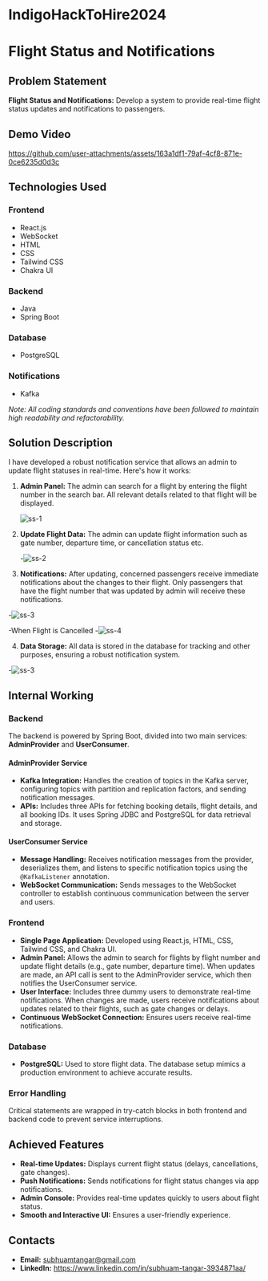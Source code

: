 # IndigoHackToHire2024

# Flight Status and Notifications

## Problem Statement
**Flight Status and Notifications:** Develop a system to provide real-time flight status updates and notifications to passengers.


## Demo Video



https://github.com/user-attachments/assets/163a1df1-79af-4cf8-871e-0ce6235d0d3c



## Technologies Used

### Frontend
- React.js
- WebSocket
- HTML
- CSS
- Tailwind CSS
- Chakra UI

### Backend
- Java
- Spring Boot

### Database
- PostgreSQL

### Notifications
- Kafka

*Note: All coding standards and conventions have been followed to maintain high readability and refactorability.*

## Solution Description

I have developed a robust notification service that allows an admin to update flight statuses in real-time. Here's how it works:

1. **Admin Panel:** The admin can search for a flight by entering the flight number in the search bar. All relevant details related to that flight will be displayed.


   ![ss-1](https://github.com/user-attachments/assets/eedbc8c2-d9af-42f0-85ad-8236c0315466)



2. **Update Flight Data:** The admin can update flight information such as gate number, departure time, or cancellation status etc.
   
   -![ss-2](https://github.com/user-attachments/assets/d3b48845-5456-4536-af68-41349b062c74)


   

5. **Notifications:** After updating, concerned passengers receive immediate notifications about the changes to their flight. Only passengers that have the flight number that was updated by admin will receive these notifications.

 -![ss-3](https://github.com/user-attachments/assets/2af7cc4b-482c-48a1-926d-960f19cc522d)

 
-When Flight is Cancelled
-![ss-4](https://github.com/user-attachments/assets/5c315a58-0290-4ea5-9a05-7334ca6046a5)



4. **Data Storage:** All data is stored in the database for tracking and other purposes, ensuring a robust notification system.

-![ss-3](https://github.com/user-attachments/assets/ebac130e-2168-4d74-9601-7d61fb3f77f0)




## Internal Working

### Backend

The backend is powered by Spring Boot, divided into two main services: **AdminProvider** and **UserConsumer**.

#### AdminProvider Service

- **Kafka Integration:** Handles the creation of topics in the Kafka server, configuring topics with partition and replication factors, and sending notification messages.
- **APIs:** Includes three APIs for fetching booking details, flight details, and all booking IDs. It uses Spring JDBC and PostgreSQL for data retrieval and storage.

#### UserConsumer Service

- **Message Handling:** Receives notification messages from the provider, deserializes them, and listens to specific notification topics using the `@KafkaListener` annotation.
- **WebSocket Communication:** Sends messages to the WebSocket controller to establish continuous communication between the server and users.

### Frontend

- **Single Page Application:** Developed using React.js, HTML, CSS, Tailwind CSS, and Chakra UI.
- **Admin Panel:** Allows the admin to search for flights by flight number and update flight details (e.g., gate number, departure time). When updates are made, an API call is sent to the AdminProvider service, which then notifies the UserConsumer service.
- **User Interface:** Includes three dummy users to demonstrate real-time notifications. When changes are made, users receive notifications about updates related to their flights, such as gate changes or delays.
- **Continuous WebSocket Connection:** Ensures users receive real-time notifications.

### Database

- **PostgreSQL:** Used to store flight data. The database setup mimics a production environment to achieve accurate results.

### Error Handling

Critical statements are wrapped in try-catch blocks in both frontend and backend code to prevent service interruptions.

## Achieved Features

- **Real-time Updates:** Displays current flight status (delays, cancellations, gate changes).
- **Push Notifications:** Sends notifications for flight status changes via app notifications.
- **Admin Console:** Provides real-time updates quickly to users about flight status.
- **Smooth and Interactive UI:** Ensures a user-friendly experience.


## Contacts

- **Email:** subhuamtangar@gmail.com
- **LinkedIn:** https://www.linkedin.com/in/subhuam-tangar-3934871aa/
